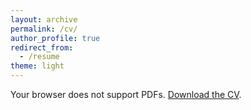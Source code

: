 ```yaml
---
layout: archive
permalink: /cv/
author_profile: true
redirect_from:
  - /resume
theme: light
---
```

<object data="/files/cv.pdf" type="application/pdf" width="100%" height="800px">
  <p>Your browser does not support PDFs. <a href="/files/cv.pdf">Download the CV</a>.</p>
</object>
